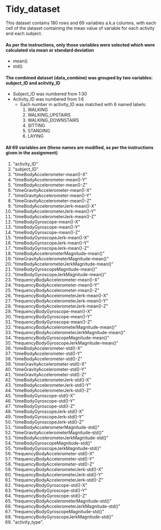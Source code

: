 # Tidy_dataset

This dataset contains 180 rows and 69 variables a.k.a columns, with each cell of the dataset containing the mean value of variable for each activity and each subject.

#### As per the instructions, only those variables were selected which were calculated via mean or standard deviation
* mean()
* std()

#### The combined dataset (data_combine) was grouped by two variables: subject_ID and acitvity_ID
* Subject_ID was numbered from 1:30
* Activity_ID was numbered from 1:6
  * Each number in activity_ID was matched with 6 named labels:
    1. WALKING
    2. WALKING_UPSTAIRS
    3. WALKING_DOWNSTAIRS
    4. SITTING
    5. STANDING
    6. LAYING

#### All 69 variables are (these names are modified, as per the instructions given in the assignment)
1. "activity_ID"
2. "subject_ID"
3. "timeBodyAccelerometer-mean()-X"
4. "timeBodyAccelerometer-mean()-Y"
5. "timeBodyAccelerometer-mean()-Z"
6. "timeGravityAccelerometer-mean()-X"
7. "timeGravityAccelerometer-mean()-Y"
8. "timeGravityAccelerometer-mean()-Z"
9. "timeBodyAccelerometerJerk-mean()-X"
10. "timeBodyAccelerometerJerk-mean()-Y"
11. "timeBodyAccelerometerJerk-mean()-Z"
12. "timeBodyGyroscope-mean()-X"
13. "timeBodyGyroscope-mean()-Y"
14. "timeBodyGyroscope-mean()-Z"
15. "timeBodyGyroscopeJerk-mean()-X"
16. "timeBodyGyroscopeJerk-mean()-Y"
17. "timeBodyGyroscopeJerk-mean()-Z"
18. "timeBodyAccelerometerMagnitude-mean()"
19. "timeGravityAccelerometerMagnitude-mean()"
20. "timeBodyAccelerometerJerkMagnitude-mean()"
21. "timeBodyGyroscopeMagnitude-mean()"
22. "timeBodyGyroscopeJerkMagnitude-mean()"
23. "frequencyBodyAccelerometer-mean()-X"
24. "frequencyBodyAccelerometer-mean()-Y"
25. "frequencyBodyAccelerometer-mean()-Z"
26. "frequencyBodyAccelerometerJerk-mean()-X"
27. "frequencyBodyAccelerometerJerk-mean()-Y"
28. "frequencyBodyAccelerometerJerk-mean()-Z"
29. "frequencyBodyGyroscope-mean()-X"
30. "frequencyBodyGyroscope-mean()-Y"
31. "frequencyBodyGyroscope-mean()-Z"
32. "frequencyBodyAccelerometerMagnitude-mean()"
33. "frequencyBodyAccelerometerJerkMagnitude-mean()"
34. "frequencyBodyGyroscopeMagnitude-mean()"
35. "frequencyBodyGyroscopeJerkMagnitude-mean()"
36. "timeBodyAccelerometer-std()-X"
37. "timeBodyAccelerometer-std()-Y"
38. "timeBodyAccelerometer-std()-Z"
39. "timeGravityAccelerometer-std()-X"
40. "timeGravityAccelerometer-std()-Y"
41. "timeGravityAccelerometer-std()-Z"
42. "timeBodyAccelerometerJerk-std()-X"
43. "timeBodyAccelerometerJerk-std()-Y"
44. "timeBodyAccelerometerJerk-std()-Z"
45. "timeBodyGyroscope-std()-X"
46. "timeBodyGyroscope-std()-Y"
47. "timeBodyGyroscope-std()-Z"
48. "timeBodyGyroscopeJerk-std()-X"
49. "timeBodyGyroscopeJerk-std()-Y"
50. "timeBodyGyroscopeJerk-std()-Z"
51. "timeBodyAccelerometerMagnitude-std()"
52. "timeGravityAccelerometerMagnitude-std()"
53. "timeBodyAccelerometerJerkMagnitude-std()"
54. "timeBodyGyroscopeMagnitude-std()"
55. "timeBodyGyroscopeJerkMagnitude-std()"
56. "frequencyBodyAccelerometer-std()-X"
57. "frequencyBodyAccelerometer-std()-Y"
58. "frequencyBodyAccelerometer-std()-Z"
59. "frequencyBodyAccelerometerJerk-std()-X"
60. "frequencyBodyAccelerometerJerk-std()-Y"
61. "frequencyBodyAccelerometerJerk-std()-Z"
62. "frequencyBodyGyroscope-std()-X"
63. "frequencyBodyGyroscope-std()-Y"
64. "frequencyBodyGyroscope-std()-Z"
65. "frequencyBodyAccelerometerMagnitude-std()"
66. "frequencyBodyAccelerometerJerkMagnitude-std()"
67. "frequencyBodyGyroscopeMagnitude-std()"
68. "frequencyBodyGyroscopeJerkMagnitude-std()"
69. "activity_type".

